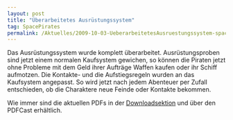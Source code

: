 ```yaml
---
layout: post
title: "Überarbeitetes Ausrüstungssystem"
tag: SpacePirates
permalink: /Aktuelles/2009-10-03-UeberarbeitetesAusruestungssystem-spacepirates
---
```


Das Ausrüstungssystem wurde komplett überarbeitet. Ausrüstungsproben sind jetzt einem normalen Kaufsystem gewichen, so können die Piraten jetzt ohne Probleme mit dem Geld ihrer Aufträge Waffen kaufen oder ihr Schiff aufmotzen. Die Kontakte- und die Aufstiegsregeln wurden an das Kaufsystem angepasst. So wird jetzt nach jedem Abenteuer per Zufall entschieden, ob die Charaktere neue Feinde oder Kontakte bekommen.

Wie immer sind die aktuellen PDFs in der [Downloadsektion](https://spacepirates.jcgames.de/Publikationen/) und über den PDFCast erhältlich.

